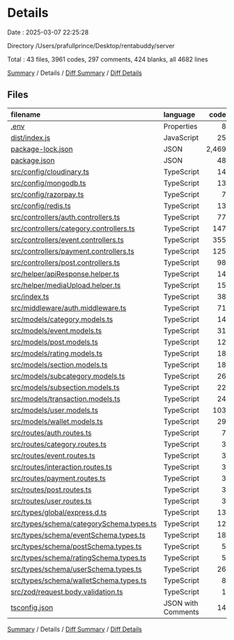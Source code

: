 # Details

Date : 2025-03-07 22:25:28

Directory /Users/prafullprince/Desktop/rentabuddy/server

Total : 43 files,  3961 codes, 297 comments, 424 blanks, all 4682 lines

[Summary](results.md) / Details / [Diff Summary](diff.md) / [Diff Details](diff-details.md)

## Files
| filename | language | code | comment | blank | total |
| :--- | :--- | ---: | ---: | ---: | ---: |
| [.env](/.env) | Properties | 8 | 0 | 6 | 14 |
| [dist/index.js](/dist/index.js) | JavaScript | 25 | 1 | 1 | 27 |
| [package-lock.json](/package-lock.json) | JSON | 2,469 | 0 | 1 | 2,470 |
| [package.json](/package.json) | JSON | 48 | 0 | 1 | 49 |
| [src/config/cloudinary.ts](/src/config/cloudinary.ts) | TypeScript | 14 | 1 | 2 | 17 |
| [src/config/mongodb.ts](/src/config/mongodb.ts) | TypeScript | 13 | 1 | 4 | 18 |
| [src/config/razorpay.ts](/src/config/razorpay.ts) | TypeScript | 7 | 0 | 2 | 9 |
| [src/config/redis.ts](/src/config/redis.ts) | TypeScript | 13 | 0 | 6 | 19 |
| [src/controllers/auth.controllers.ts](/src/controllers/auth.controllers.ts) | TypeScript | 77 | 15 | 20 | 112 |
| [src/controllers/category.controllers.ts](/src/controllers/category.controllers.ts) | TypeScript | 147 | 42 | 43 | 232 |
| [src/controllers/event.controllers.ts](/src/controllers/event.controllers.ts) | TypeScript | 355 | 76 | 72 | 503 |
| [src/controllers/payment.controllers.ts](/src/controllers/payment.controllers.ts) | TypeScript | 125 | 66 | 51 | 242 |
| [src/controllers/post.controllers.ts](/src/controllers/post.controllers.ts) | TypeScript | 98 | 16 | 25 | 139 |
| [src/helper/apiResponse.helper.ts](/src/helper/apiResponse.helper.ts) | TypeScript | 14 | 0 | 3 | 17 |
| [src/helper/mediaUpload.helper.ts](/src/helper/mediaUpload.helper.ts) | TypeScript | 15 | 0 | 9 | 24 |
| [src/index.ts](/src/index.ts) | TypeScript | 38 | 7 | 10 | 55 |
| [src/middleware/auth.middleware.ts](/src/middleware/auth.middleware.ts) | TypeScript | 71 | 20 | 26 | 117 |
| [src/models/category.models.ts](/src/models/category.models.ts) | TypeScript | 14 | 0 | 4 | 18 |
| [src/models/event.models.ts](/src/models/event.models.ts) | TypeScript | 31 | 0 | 4 | 35 |
| [src/models/post.models.ts](/src/models/post.models.ts) | TypeScript | 12 | 3 | 6 | 21 |
| [src/models/rating.models.ts](/src/models/rating.models.ts) | TypeScript | 18 | 0 | 5 | 23 |
| [src/models/section.models.ts](/src/models/section.models.ts) | TypeScript | 18 | 0 | 4 | 22 |
| [src/models/subcategory.models.ts](/src/models/subcategory.models.ts) | TypeScript | 26 | 0 | 4 | 30 |
| [src/models/subsection.models.ts](/src/models/subsection.models.ts) | TypeScript | 22 | 0 | 5 | 27 |
| [src/models/transaction.models.ts](/src/models/transaction.models.ts) | TypeScript | 24 | 0 | 4 | 28 |
| [src/models/user.models.ts](/src/models/user.models.ts) | TypeScript | 103 | 3 | 6 | 112 |
| [src/models/wallet.models.ts](/src/models/wallet.models.ts) | TypeScript | 29 | 11 | 30 | 70 |
| [src/routes/auth.routes.ts](/src/routes/auth.routes.ts) | TypeScript | 7 | 5 | 5 | 17 |
| [src/routes/category.routes.ts](/src/routes/category.routes.ts) | TypeScript | 3 | 5 | 7 | 15 |
| [src/routes/event.routes.ts](/src/routes/event.routes.ts) | TypeScript | 3 | 5 | 7 | 15 |
| [src/routes/interaction.routes.ts](/src/routes/interaction.routes.ts) | TypeScript | 3 | 5 | 7 | 15 |
| [src/routes/payment.routes.ts](/src/routes/payment.routes.ts) | TypeScript | 3 | 5 | 7 | 15 |
| [src/routes/post.routes.ts](/src/routes/post.routes.ts) | TypeScript | 3 | 5 | 7 | 15 |
| [src/routes/user.routes.ts](/src/routes/user.routes.ts) | TypeScript | 3 | 5 | 7 | 15 |
| [src/types/global/express.d.ts](/src/types/global/express.d.ts) | TypeScript | 13 | 0 | 3 | 16 |
| [src/types/schema/categorySchema.types.ts](/src/types/schema/categorySchema.types.ts) | TypeScript | 12 | 0 | 4 | 16 |
| [src/types/schema/eventSchema.types.ts](/src/types/schema/eventSchema.types.ts) | TypeScript | 18 | 0 | 6 | 24 |
| [src/types/schema/postSchema.types.ts](/src/types/schema/postSchema.types.ts) | TypeScript | 5 | 0 | 2 | 7 |
| [src/types/schema/ratingSchema.types.ts](/src/types/schema/ratingSchema.types.ts) | TypeScript | 5 | 0 | 1 | 6 |
| [src/types/schema/userSchema.types.ts](/src/types/schema/userSchema.types.ts) | TypeScript | 26 | 0 | 2 | 28 |
| [src/types/schema/walletSchema.types.ts](/src/types/schema/walletSchema.types.ts) | TypeScript | 8 | 0 | 2 | 10 |
| [src/zod/request.body.validation.ts](/src/zod/request.body.validation.ts) | TypeScript | 1 | 0 | 2 | 3 |
| [tsconfig.json](/tsconfig.json) | JSON with Comments | 14 | 0 | 1 | 15 |

[Summary](results.md) / Details / [Diff Summary](diff.md) / [Diff Details](diff-details.md)